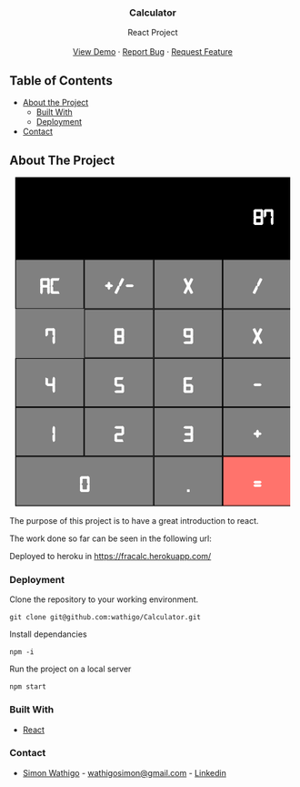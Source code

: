 <h3 align="center">Calculator</h3>

  <p align="center">
    React Project
    <br />
    <br />
    <a href="https://fracalc.herokuapp.com/">View Demo</a>
    ·
    <a href="https://github.com/wathigo/Calculator/issues">Report Bug</a>
    ·
    <a href="https://github.com/wathigo/Calculator/issues">Request Feature</a>
  </p>
</p>


<!-- TABLE OF CONTENTS -->
## Table of Contents

* [About the Project](#about-the-project)
  * [Built With](#built-with)
  * [Deployment](#Deployment)
* [Contact](#Contact)




<!-- ABOUT THE PROJECT -->
## About The Project
<p align="center">
 <a href="#">
   <img src="images/calc.png" alt="about">
 </a>
</p>
The purpose of this project is to have a great introduction to react.

The work done so far can be seen in the following url:

Deployed to heroku in https://fracalc.herokuapp.com/

### Deployment

Clone the repository to your working environment.

```
git clone git@github.com:wathigo/Calculator.git
```
Install dependancies

```
npm -i
```

Run the project on a local server

```
npm start
```



### Built With
* [React](https://reactjs.org/)

### Contact
* [Simon Wathigo](https://github.com/wathigo) - wathigosimon@gmail.com - [Linkedin](https://www.linkedin.com/in/simon-wathigo-445370183/)
